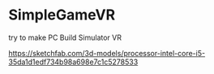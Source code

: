 # SimpleGameVR
try to make PC Build Simulator VR

https://sketchfab.com/3d-models/processor-intel-core-i5-35da1d1edf734b98a698e7c1c5278533
